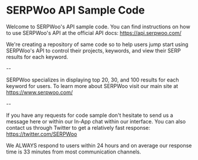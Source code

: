 # SERPWoo API Sample Code

Welcome to SERPWoo's API sample code. You can find instructions on how to use SERPWoo's API at the official API docs: https://api.serpwoo.com/

We're creating a repository of same code so to help users jump start using SERPWoo's API to control their projects, keywords, and view their SERP results for each keyword.

--

SERPWoo specializes in displaying top 20, 30, and 100 results for each keyword for users. To learn more about SERPWoo visit our main site at https://www.serpwoo.com/

--

If you have any requests for code sample don't hesitate to send us a message here or within our In-App chat within our interface. You can also contact us through Twitter to get a relatively fast response: https://twitter.com/SERPWoo

We ALWAYS respond to users within 24 hours and on average our response time is 33 minutes from most communication channels.

